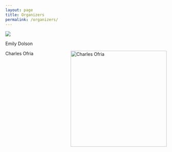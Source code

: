 ```yaml
---
layout: page
title: Organizers
permalink: /organizers/
---
```


![](http://cse.msu.edu/~dolsonem/wordpress/wp-content/uploads/2014/09/DolsonHeadshot-225x300.jpg)

Emily Dolson


<img align="right" src="http://www.ofria.com/OfriaPhoto-web.jpg" alt="Charles Ofria" height=300>

Charles Ofria
